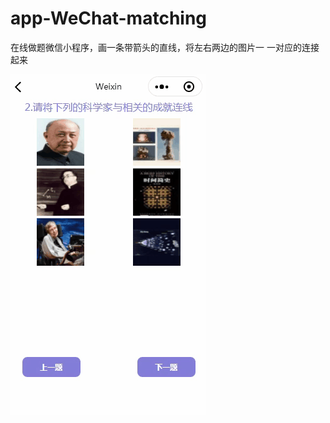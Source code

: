 # app-WeChat-matching
在线做题微信小程序，画一条带箭头的直线，将左右两边的图片一 一对应的连接起来

![image](https://github.com/y3589358/app-WeChat-matching/blob/master/pages/image/bandicam%202020-10-09%2014-35-17-129.gif)
